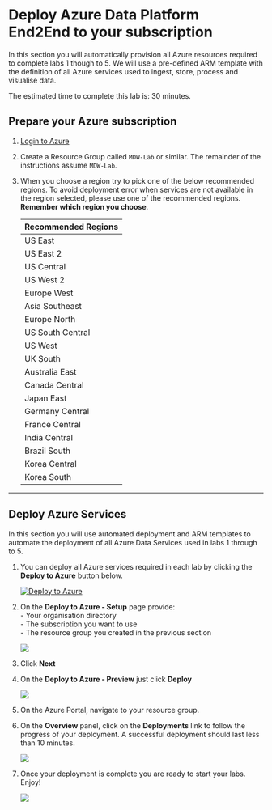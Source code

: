 # Deploy Azure Data Platform End2End to your subscription

In this section you will automatically provision all Azure resources required to complete labs 1 though to 5. We will use a pre-defined ARM template with the definition of all Azure services used to ingest, store, process and visualise data. 

The estimated time to complete this lab is: 30 minutes.

## Prepare your Azure subscription

1. [Login to Azure](https://portal.azure.com)
2. Create a Resource Group called `MDW-Lab` or similar.  The remainder of the instructions assume `MDW-Lab`.  
3. When you choose a region try to pick one of the below recommended regions.  To avoid deployment error when services are not available in the region selected, please use one of the recommended regions.  **Remember which region you choose**.  

    Recommended Regions|
    -------------------|
    US East |
    US East 2| 
    US Central| 
    US West 2 |
    Europe West| 
    Asia Southeast| 
    Europe North |
    US South Central| 
    US West |
    UK South |
    Australia East| 
    Canada Central |
    Japan East |
    Germany Central |
    France Central |
    India Central |
    Brazil South |
    Korea Central |
    Korea South |


--------------------------------------
## Deploy Azure Services
In this section you will use automated deployment and ARM templates to automate the deployment of all Azure Data Services used in labs 1 through to 5.

1. You can deploy all Azure services required in each lab by clicking the **Deploy to Azure** button below. 

    [![Deploy to Azure](https://azuredeploy.net/deploybutton.png)](https://azuredeploy.net/)

2. On the **Deploy to Azure - Setup** page provide:
    <br>- Your organisation directory
    <br>- The subscription you want to use
    <br>- The resource group you created in the previous section

    ![](./Media/Lab0-Image06.png)

3. Click **Next**

4. On the **Deploy to Azure - Preview** just click **Deploy**

    ![](./Media/Lab0-Image07.png)

5. On the Azure Portal, navigate to your resource group.

6. On the **Overview** panel, click on the **Deployments** link to follow the progress of your deployment. A successful deployment should last less than 10 minutes.

    ![](./Media/Lab0-Image08.png)

7. Once your deployment is complete you are ready to start your labs. Enjoy!

    ![](./Media/Lab0-Image09.png)